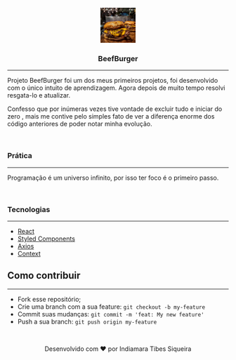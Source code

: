 <p align="center" justifyContent='center' >
<img src="src/img/burger.jpg" 
width="80" height="80"/>
</p>


### <p align="center" >BeefBurger</p>
---

Projeto BeefBurger foi um dos meus primeiros projetos, foi desenvolvido com o único intuito de aprendizagem. Agora depois de muito tempo resolvi resgata-lo e atualizar.
<br>

Confesso que por inúmeras vezes tive vontade de excluir tudo e iniciar do zero , mais me contive pelo simples fato de ver a diferença enorme dos código anteriores de poder notar minha evolução. 

<br>

### Prática
---
Programação é um universo infinito, por isso ter foco é o primeiro passo.

<br>

### Tecnologias
---
* [React](https://expo.io/)
* [Styled Components](https://reactnative.dev/docs/stylesheet)
* [Axios](https://github.com/axios/axios)
* [Context](https://pt-br.reactjs.org/docs/context.html)


## Como contribuir
---

- Fork esse repositório;
- Crie uma branch com a sua feature: `git checkout -b my-feature`
- Commit suas mudanças: `git commit -m 'feat: My new feature'`
- Push a sua branch: `git push origin my-feature`

<br>

<p align="center">
Desenvolvido com ❤️ por Indiamara Tibes Siqueira
</p>
